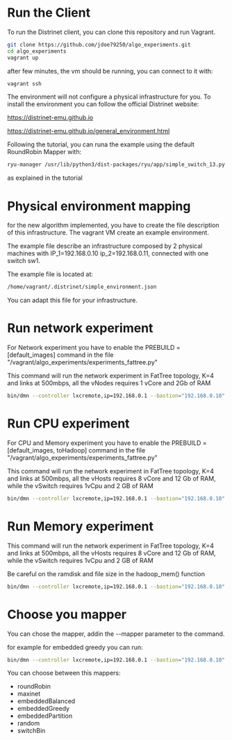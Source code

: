 # Run the Client
To run the Distrinet client, you can clone this repository and run Vagrant.


```bash
git clone https://github.com/jdoe79250/algo_experiments.git
cd algo_experiments
vagrant up
```
after few minutes, the vm should be running, you can connect to it with:

```bash
vagrant ssh
```
The environment will not configure a physical infrastructure for you.
To install the environment you can follow the official Distrinet website:

https://distrinet-emu.github.io

https://distrinet-emu.github.io/general_environment.html

Following the tutorial, you can runa the example using the default RoundRobin Mapper with:

```bash
ryu-manager /usr/lib/python3/dist-packages/ryu/app/simple_switch_13.py --verbose
```

as explained in the tutorial

# Physical environment mapping

for the new algorithm implemented, you have to create the file description of this infrastructure.
The vagrant VM create an example environment.

The example file describe an infrastructure composed by 2 physical machines with IP_1=192.168.0.10 ip_2=192.168.0.11, connected with one switch sw1.

The example file is located at:

```bash
/home/vagrant/.distrinet/simple_environment.json
```

You can adapt this file for your infrastructure.

# Run network experiment
For Network experiment you have to enable the PREBUILD = [default_images] command in the file "/vagrant/algo_experiments/experiments_fattree.py"


This command will run the network experiment in FatTree topology, K=4 and links at 500mbps, all the vNodes requires 1 vCore and 2Gb of RAM
```bash
bin/dmn --controller lxcremote,ip=192.168.0.1 --bastion="192.168.0.10" --workers="192.168.0.10,192.168.0.11"  --custom=/vagrant/algo_experiments/fattree/fattree_topo.py,/vagrant/algo_experiments/experiments_fattree.py  --test piperf --topo ft,4,500,1,2,1,2
```

# Run CPU experiment
For CPU and Memory experiment you have to enable the PREBUILD = [default_images, toHadoop] command in the file "/vagrant/algo_experiments/experiments_fattree.py"

This command will run the network experiment in FatTree topology, K=4 and links at 500mbps, all the vHosts requires 8 vCore and 12 Gb of RAM, while the vSwitch requires 1vCpu and 2 GB of RAM

```bash
bin/dmn --controller lxcremote,ip=192.168.0.1 --bastion="192.168.0.10" --workers="192.168.0.10,192.168.0.11"  --custom=/vagrant/algo_experiments/fattree/fattree_topo.py,/vagrant/algo_experiments/experiments_fattree.py  --test hadoop --topo ft,4,500,8,12,1,2
```

# Run Memory experiment

This command will run the network experiment in FatTree topology, K=4 and links at 500mbps, all the vHosts requires 8 vCore and 12 Gb of RAM, while the vSwitch requires 1vCpu and 2 GB of RAM

Be careful on the ramdisk and file size in the hadoop_mem() function

```bash
bin/dmn --controller lxcremote,ip=192.168.0.1 --bastion="192.168.0.10" --workers="192.168.0.10,192.168.0.11"  --custom=/vagrant/algo_experiments/fattree/fattree_topo.py,/vagrant/algo_experiments/experiments_fattree.py  --test memory --topo ft,4,500,8,12,1,2
```

# Choose you mapper

You can chose the mapper, addin the --mapper parameter to the command.

for example for embedded greedy you can run:

```bash
bin/dmn --controller lxcremote,ip=192.168.0.1 --bastion="192.168.0.10" --workers="192.168.0.10,192.168.0.11"  --custom=/vagrant/algo_experiments/fattree/fattree_topo.py,/vagrant/algo_experiments/experiments_fattree.py  --test piperf --topo ft,4,500,1,2,1,2 --mapper=embeddedGreedy
```

You can choose between this mappers:
* roundRobin
* maxinet
* embeddedBalanced
* embeddedGreedy
* embeddedPartition
* random
* switchBin
